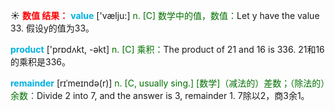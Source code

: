 ☀ <font color="red">**数值 结果：**</font>
<font color="sky blue">**value**</font> ['vælju:] 
<font color="rgb(227, 108, 9)">n. [C] 数学中的值，数值：</font>Let y have the value 33. 假设y的值为33。

<font color="sky blue">**product**</font> ['prɒdʌkt, -əkt] 
<font color="rgb(227, 108, 9)">n. [C] 乘积：</font>The product of 21 and 16 is 336. 21和16的乘积是336。
           
<font color="sky blue">**remainder**</font> [rɪˈmeɪndə(r)]
<font color="rgb(227, 108, 9)">n. [C, usually sing.] [数学]（减法的）差数；（除法的）余数：</font>Divide 2 into 7, and the answer is 3, remainder 1. 7除以2，商3余1。
 

